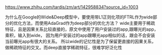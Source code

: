 https://www.zhihu.com/tardis/zm/art/142958834?source_id=1003

为什么在Google的Wide&Deep模型中，要使用带L1正则化项的FTRL作为wide部分的优化方法，而使用AdaGrad作为deep部分的优化方法？
wide主要用于稀疏特征，且是因果关系比较直接的，原文中使用了用户安装过的app,跟曝光的app，乘积，输入到wide， 因为用户安装过的app跟曝光app相似的话，跟会不会安装当前曝光app有很大的关系。
所以wide的记忆性是为了保留更直接的因果关系，做稀疏特征的交叉。而deep直接学稀疏特征，很难学好泛化性
